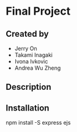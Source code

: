 # Final Project

## Created by
* Jerry On
* Takami Inagaki
* Ivona Ivkovic
* Andrea Wu Zheng 

## Description

## Installation
npm install -S express ejs